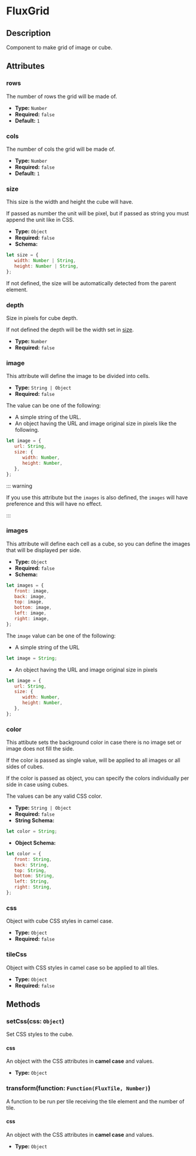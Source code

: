 ---
---

# FluxGrid

## Description

Component to make grid of image or cube.

## Attributes

### rows

The number of rows the grid will be made of.

- **Type:** `Number`
- **Required:** `false`
- **Default:** `1`

### cols

The number of cols the grid will be made of.

- **Type:** `Number`
- **Required:** `false`
- **Default:** `1`

### size

This size is the width and height the cube will have.

If passed as number the unit will be pixel, but if passed as string you must append the unit like in CSS.

- **Type:** `Object`
- **Required:** `false`
- **Schema:**
``` js
let size = {
   width: Number | String,
   height: Number | String,
};
```

If not defined, the size will be automatically detected from the parent element.

### depth

Size in pixels for cube depth.

If not defined the depth will be the width set in [size](#size).

- **Type:** `Number`
- **Required:** `false`

### image

This attribute will define the image to be divided into cells.

- **Type:** `String | Object`
- **Required:** `false`

The value can be one of the following:
* A simple string of the URL.
* An object having the URL and image original size in pixels like the following.

``` js
let image = {
   url: String,
   size: {
      width: Number,
      height: Number,
   },
};
```

::: warning

If you use this attribute but the `images` is also defined, the `images` will have preference and this will have no effect.

:::

### images

This attribute will define each cell as a cube, so you can define the images that will be displayed per side.

- **Type:** `Object`
- **Required:** `false`
- **Schema:**
``` js
let images = {
   front: image,
   back: image,
   top: image,
   bottom: image,
   left: image,
   right: image,
};
```

The `image` value can be one of the following:

* A simple string of the URL

``` js
let image = String;
```

* An object having the URL and image original size in pixels

``` js
let image = {
   url: String,
   size: {
      width: Number,
      height: Number,
   },
};
```

### color

This attibute sets the background color in case there is no image set or image does not fill the side.

If the color is passed as single value, will be applied to all images or all sides of cubes.

If the color is passed as object, you can specify the colors individually per side in case using cubes.

The values can be any valid CSS color.

- **Type:** `String | Object`
- **Required:** `false`
- **String Schema:**
``` js
let color = String;
```
- **Object Schema:**
``` js
let color = {
   front: String,
   back: String,
   top: String,
   bottom: String,
   left: String,
   right: String,
};
```

### css

Object with cube CSS styles in camel case.

- **Type:** `Object`
- **Required:** `false`

### tileCss

Object with CSS styles in camel case so be applied to all tiles.

- **Type:** `Object`
- **Required:** `false`

## Methods

### setCss(css: `Object`)

Set CSS styles to the cube.

#### css

An object with the CSS attributes in **camel case** and values.

* **Type:** `Object`

### transform(function: `Function(FluxTile, Number)`)

A function to be run per tile receiving the tile element and the number of tile.

#### css

An object with the CSS attributes in **camel case** and values.

* **Type:** `Object`
